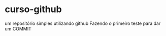 # curso-github
um repositório simples utilizando github
Fazendo o primeiro teste para dar um COMMIT
